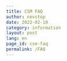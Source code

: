 ```yaml
---
title: CSM FAQ
author: nevstop
date: 2022-02-10
category: information
layout: post
lang: en
page_id: csm-faq
permalink: /FAQ
---
```


